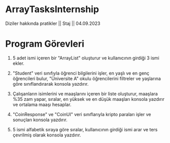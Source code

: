 # ArrayTasksInternship
Diziler hakkında pratikler || Staj || 04.09.2023

# Program Görevleri

1. 5 adet ismi içeren bir "ArrayList" oluşturur ve kullanıcının girdiği 3 ismi ekler.

2.  "Student" veri sınıfıyla öğrenci bilgilerini işler, en yaşlı ve en genç öğrencileri bulur, "Üniversite A" okulu öğrencilerini filtreler ve yaşlarına göre sınıflandırarak konsola yazdırır.

3. Çalışanların isimlerini ve maaşlarını içeren bir liste oluşturur, maaşlara %35 zam yapar, sıralar, en yüksek ve en düşük maaşları konsola yazdırır ve ortalama maaşı hesaplar.

4. "CoinResponse" ve "CoinUI" veri sınıflarıyla kripto paraları işler ve sonuçları konsola yazdırır.

5. 5 ismi alfabetik sıraya göre sıralar, kullanıcının girdiği ismi arar ve ters çevrilmiş olarak konsola yazdırır.
